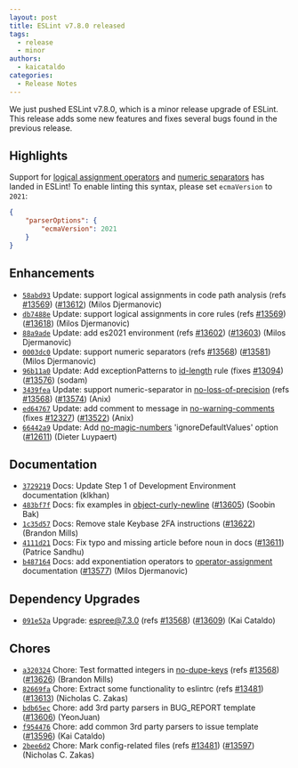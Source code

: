 ```yaml
---
layout: post
title: ESLint v7.8.0 released
tags:
  - release
  - minor
authors:
  - kaicataldo
categories:
  - Release Notes
---
```


We just pushed ESLint v7.8.0, which is a minor release upgrade of ESLint. This release adds some new features and fixes several bugs found in the previous release.


## Highlights

Support for [logical assignment operators](https://github.com/tc39/proposal-logical-assignment) and [numeric separators](https://github.com/tc39/proposal-numeric-separator) has landed in ESLint! To enable linting this syntax, please set `ecmaVersion` to `2021`:

```json
{
    "parserOptions": {
        "ecmaVersion": 2021
    }
}
```

## Enhancements


* [`58abd93`](https://github.com/eslint/eslint/commit/58abd9311900a8af5a3c0963daaf64675bdd8383) Update: support logical assignments in code path analysis (refs [#13569](https://github.com/eslint/eslint/issues/13569)) ([#13612](https://github.com/eslint/eslint/issues/13612)) (Milos Djermanovic)
* [`db7488e`](https://github.com/eslint/eslint/commit/db7488e6326fd1b7ea04c5062beb1c5f75fc15ed) Update: support logical assignments in core rules (refs [#13569](https://github.com/eslint/eslint/issues/13569)) ([#13618](https://github.com/eslint/eslint/issues/13618)) (Milos Djermanovic)
* [`88a9ade`](https://github.com/eslint/eslint/commit/88a9ade7643bb166efbab45cee15f3269496f4be) Update: add es2021 environment (refs [#13602](https://github.com/eslint/eslint/issues/13602)) ([#13603](https://github.com/eslint/eslint/issues/13603)) (Milos Djermanovic)
* [`0003dc0`](https://github.com/eslint/eslint/commit/0003dc0f966f2b47555595586f84eb3163cb0179) Update: support numeric separators (refs [#13568](https://github.com/eslint/eslint/issues/13568)) ([#13581](https://github.com/eslint/eslint/issues/13581)) (Milos Djermanovic)
* [`96b11a0`](https://github.com/eslint/eslint/commit/96b11a0717bf32b94ec768611574372320fb774b) Update: Add exceptionPatterns to [id-length](/docs/rules/id-length) rule (fixes [#13094](https://github.com/eslint/eslint/issues/13094)) ([#13576](https://github.com/eslint/eslint/issues/13576)) (sodam)
* [`3439fea`](https://github.com/eslint/eslint/commit/3439fea5c0ed330d01d874b0c9df51dd51ae792c) Update: support numeric-separator in [no-loss-of-precision](/docs/rules/no-loss-of-precision) (refs [#13568](https://github.com/eslint/eslint/issues/13568)) ([#13574](https://github.com/eslint/eslint/issues/13574)) (Anix)
* [`ed64767`](https://github.com/eslint/eslint/commit/ed64767859d776145d68145419a61f5379b4dd63) Update: add comment to message in [no-warning-comments](/docs/rules/no-warning-comments) (fixes [#12327](https://github.com/eslint/eslint/issues/12327)) ([#13522](https://github.com/eslint/eslint/issues/13522)) (Anix)
* [`66442a9`](https://github.com/eslint/eslint/commit/66442a9faf9872db4a40f56dde28c48f4d02fc7b) Update: Add [no-magic-numbers](/docs/rules/no-magic-numbers) 'ignoreDefaultValues' option ([#12611](https://github.com/eslint/eslint/issues/12611)) (Dieter Luypaert)






## Documentation


* [`3729219`](https://github.com/eslint/eslint/commit/372921924778f2e525535985e17c97b988546210) Docs: Update Step 1 of Development Environment documentation (klkhan)
* [`483bf7f`](https://github.com/eslint/eslint/commit/483bf7f3cc40e0d866798d6ca9ee1c19aa77ddd2) Docs: fix examples in [object-curly-newline](/docs/rules/object-curly-newline) ([#13605](https://github.com/eslint/eslint/issues/13605)) (Soobin Bak)
* [`1c35d57`](https://github.com/eslint/eslint/commit/1c35d57b0a5f374cc55f1727a7561bcab1962e83) Docs: Remove stale Keybase 2FA instructions ([#13622](https://github.com/eslint/eslint/issues/13622)) (Brandon Mills)
* [`4111d21`](https://github.com/eslint/eslint/commit/4111d21a046b73892e2c84f92815a21ef4db63e1) Docs: Fix typo and missing article before noun in docs ([#13611](https://github.com/eslint/eslint/issues/13611)) (Patrice Sandhu)
* [`b487164`](https://github.com/eslint/eslint/commit/b487164d01dd0bf66fdf2df0e374ce1c3bdb0339) Docs: add exponentiation operators to [operator-assignment](/docs/rules/operator-assignment) documentation ([#13577](https://github.com/eslint/eslint/issues/13577)) (Milos Djermanovic)




## Dependency Upgrades


* [`091e52a`](https://github.com/eslint/eslint/commit/091e52ae1ca408f3e668f394c14d214c9ce806e6) Upgrade: espree@7.3.0 (refs [#13568](https://github.com/eslint/eslint/issues/13568)) ([#13609](https://github.com/eslint/eslint/issues/13609)) (Kai Cataldo)






## Chores


* [`a320324`](https://github.com/eslint/eslint/commit/a32032430a0779a4e3b2d137d4d0682844084b82) Chore: Test formatted integers in [no-dupe-keys](/docs/rules/no-dupe-keys) (refs [#13568](https://github.com/eslint/eslint/issues/13568)) ([#13626](https://github.com/eslint/eslint/issues/13626)) (Brandon Mills)
* [`82669fa`](https://github.com/eslint/eslint/commit/82669fa66670a00988db5b1d10fe8f3bf30be84e) Chore: Extract some functionality to eslintrc (refs [#13481](https://github.com/eslint/eslint/issues/13481)) ([#13613](https://github.com/eslint/eslint/issues/13613)) (Nicholas C. Zakas)
* [`bdb65ec`](https://github.com/eslint/eslint/commit/bdb65ec2e672c9815bee356b61d1cd60a1072152) Chore: add 3rd party parsers in BUG_REPORT template ([#13606](https://github.com/eslint/eslint/issues/13606)) (YeonJuan)
* [`f954476`](https://github.com/eslint/eslint/commit/f954476fb6b0664679c73babd5e8a0647572b81f) Chore: add common 3rd party parsers to issue template ([#13596](https://github.com/eslint/eslint/issues/13596)) (Kai Cataldo)
* [`2bee6d2`](https://github.com/eslint/eslint/commit/2bee6d256ae0516c9a9003bb3fdca24ff93253b5) Chore: Mark config-related files (refs [#13481](https://github.com/eslint/eslint/issues/13481)) ([#13597](https://github.com/eslint/eslint/issues/13597)) (Nicholas C. Zakas)



